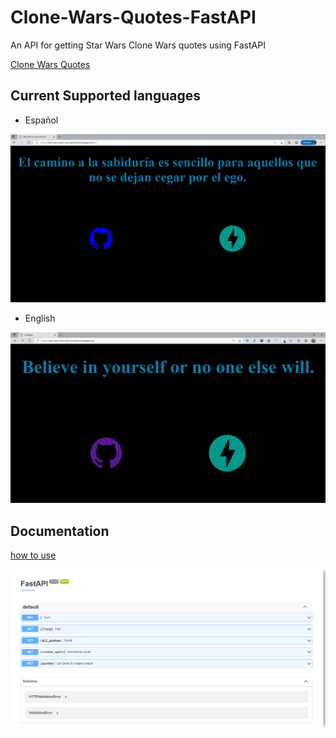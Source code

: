 # Clone-Wars-Quotes-FastAPI

An API for getting Star Wars Clone Wars quotes using FastAPI

[Clone Wars Quotes](https://star-wars-clone-wars-quotes.herokuapp.com/)


##  Current Supported languages

* Español

![pagina de inicio](./images/inicio_esp.png)

* English

![pagina de inicio](./images/inicio.png)

## Documentation
[how to use](https://star-wars-clone-wars-quotes.herokuapp.com/)

![docs](./images/docs.png)
